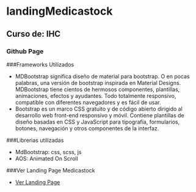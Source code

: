 # landingMedicastock
## Curso de: IHC
### Github Page

###Frameworks Utilizados
- MDBootstrap significa diseño de material para bootstrap. O en 
pocas palabras, una versión de bootstrap inspirada en Material 
Designs.  MDBootstrap tiene cientos de hermosos componentes, 
plantillas, animaciones, efectos y ayudantes. Todo totalmente 
responsivo, compatible con diferentes navegadores y es fácil de usar.
- Bootstrap es un marco CSS gratuito y de código abierto dirigido al 
desarrollo web front-end responsivo y móvil. Contiene plantillas de 
diseño basadas en CSS y JavaScript para tipografía, formularios, botones, 
navegación y otros componentes de la interfaz.

###Librerias utilizadas
- MdBootstrap: css, scss, js
- AOS: Animated On Scroll

###Ver Landing Page Medicastock
- [Ver Landing Page](https://andreaml06.github.io/landingMedicastock/)


